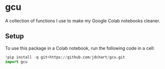# gcu
A collection of functions I use to make my Google Colab notebooks cleaner.

## Setup
To use this package in a Colab notebook, run the following code in a cell:

```python
!pip install -q git+https://github.com/jdchart/gcu.git
import gcu
```